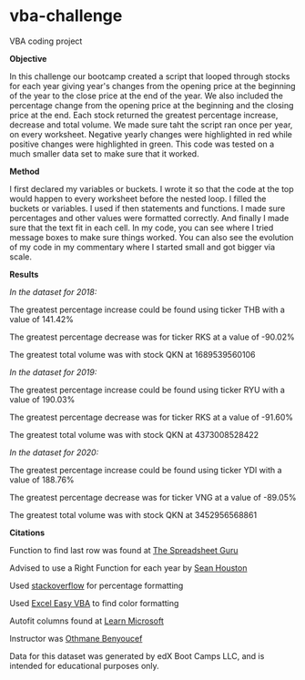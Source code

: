 # vba-challenge
VBA coding project

**Objective**

In this challenge our bootcamp created a script that looped through stocks for each year giving year's changes from the opening price at the beginning of the year to the close price at the end of the year. We also included the percentage change from the opening price at the beginning and the closing price at the end. Each stock returned the greatest percentage increase, decrease and total volume. We made sure taht the script ran once per year, on every worksheet. Negative yearly changes were highlighted in red while positive changes were highlighted in green. This code was tested on a much smaller data set to make sure that it worked.

**Method**

I first declared my variables or buckets. I wrote it so that the code at the top would happen to every worksheet before the nested loop. I filled the buckets or variables. I used if then statements and functions. I made sure percentages and other values were formatted correctly. And finally I made sure that the text fit in each cell. In my code, you can see where I tried message boxes to make sure things worked. You can also see the evolution of my code in my commentary where I started small and got bigger via scale.

**Results**

*In the dataset for 2018:*

The greatest percentage increase could be found using ticker THB with a value of 141.42%

The greatest percentage decrease was for ticker RKS at a value of -90.02%

The greatest total volume was with stock QKN at 1689539560106

*In the dataset for 2019:*

The greatest percentage increase could be found using ticker RYU with a value of 190.03%

The greatest percentage decrease was for ticker RKS at a value of -91.60%

The greatest total volume was with stock QKN at 4373008528422

*In the dataset for 2020:*

The greatest percentage increase could be found using ticker YDI with a value of 188.76%

The greatest percentage decrease was for ticker VNG at a value of -89.05%

The greatest total volume was with stock QKN at 3452956568861

**Citations**

Function to find last row was found at [The Spreadsheet Guru](thespreadsheetguru.com)

Advised to use a Right Function for each year by [Sean Houston](https://www.linkedin.com/in/sean-houston-98696a184/)

Used [stackoverflow](https://stackoverflow.com/) for percentage formatting

Used [Excel Easy VBA](excel-easy.com/vba) to find color formatting

Autofit columns found at [Learn Microsoft](learn.microsoft.com)

Instructor was [Othmane Benyoucef](https://www.linkedin.com/in/othmane-benyoucef-219a8637/)

Data for this dataset was generated by edX Boot Camps LLC, and is intended for educational purposes only.
